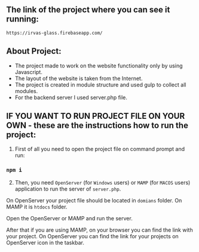 ## The link of the project where you can see it running:

`https://irvas-glass.firebaseapp.com/`

## About Project:

 - The project made to work on the website functionality only by using Javascript. 
 - The layout of the website is taken from the Internet.
 - The project is created in module structure and used gulp to collect all modules.
 - For the backend server I used server.php file.

## IF YOU WANT TO RUN PROJECT FILE ON YOUR OWN - these are the instructions how to run the project:

1. First of all you need to open the project file on command prompt and run:

### `npm i`

2. Then, you need `OpenServer` (for `Windows` users) or `MAMP` (for `MACOS` users) application to run the server of `server.php`. 

On OpenServer your project file should be located in `domians` folder. 
On MAMP it is `htdocs` folder. 

Open the OpenServer or MAMP and run the server. 

After that if you are using MAMP, on your browser you can find the link with your project. 
On OpenServer you can find the link for your projects on OpenServer icon in the taskbar. 


